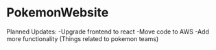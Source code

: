 # PokemonWebsite
Planned Updates:
-Upgrade frontend to react
-Move code to AWS
-Add more functionality (Things related to pokemon teams)
